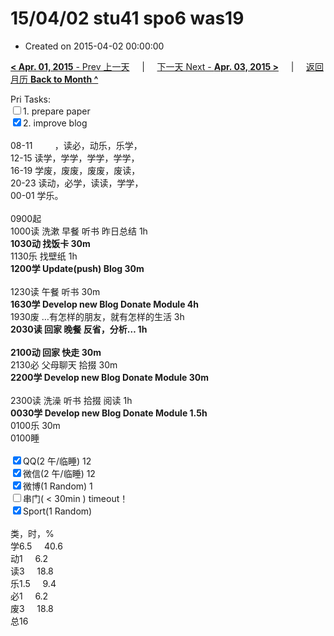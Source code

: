 # 15/04/02 stu41 spo6 was19

- Created on 2015-04-02 00:00:00

[**< Apr. 01, 2015** - Prev 上一天](_archived/lifelogs/2015/04/d01.md) &nbsp; &nbsp; | &nbsp; &nbsp; [下一天 Next - **Apr. 03, 2015 >**](_archived/lifelogs/2015/04/d03.md) &nbsp; &nbsp; |  &nbsp; &nbsp; [返回月历 **Back to Month ^**](_archived/lifelogs/2015/04/index.md)
<br/><div>Pri Tasks:<br/><input type="checkbox" />1. prepare paper</div><div><input type="checkbox" checked="true" />2. improve blog<br/></div><div><div><br/></div>08-11         ，读必，动乐，乐学，<br/>12-15 读学，学学，学学，学学，<br/>16-19 学废，废废，废废，废读，<br/>20-23 读动，必学，读读，学学，</div><div>00-01 学乐。<br/><div><br/></div>0900起<br/>1000读 洗漱 早餐 听书 昨日总结 1h</div><div><b>1030动 找饭卡 30m</b></div><div>1130乐 找壁纸 1h<br/><b>1200学 Update(push) Blog 30m</b></div><div><div><br/></div>1230读 午餐 听书 30m</div><div><b>1630学 Develop new Blog Donate Module 4h</b><div>1930废 …有怎样的朋友，就有怎样的生活 3h</div><div><b>2030读 回家 晚餐 反省，分析… 1h</b></div><div><br/></div><div><b>2100动 回家 快走 30m</b></div><div>2130必 父母聊天 拾掇 30m</div><b>2200学 Develop new Blog Donate Module 30m</b></div><div><div><br/></div>2300读 洗澡 听书 拾掇 阅读 1h<br/><b>0030学 Develop new Blog Donate Module 1.5h</b></div><div>0100乐 30m</div><div>0100睡</div><div><br/></div><div><input type="checkbox" checked="true" />QQ(2 午/临睡) 12<br/><input type="checkbox" checked="true" />微信(2 午/临睡) 12<br/><input type="checkbox" checked="true" />微博(1 Random) 1</div><div><input type="checkbox" />串门( < 30min ) timeout！</div><div><input type="checkbox" checked="true" />Sport(1 Random) <br/><div><br/></div>类，时，%<br/>学6.5     40.6<br/>动1     6.2<br/>读3     18.8<br/>乐1.5     9.4<br/>必1     6.2<br/>废3     18.8<br/>总16</div>
